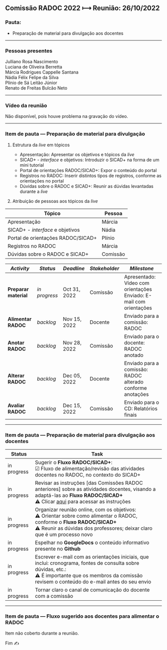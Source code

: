 ## Comissão RADOC 2022 &#x27FC; Reunião: 26/10/2022


### Pauta:
- Preparação de material para divulgação aos docentes

---
### Pessoas presentes

Julliano Rosa Nascimento<br>
Luciana de Oliveira Berretta<br>
Márcia Rodrigues Cappelle Santana<br>
Nádia Félix Felipe da Silva<br>
Plínio de Sá Leitão Júnior<br>
Renato de Freitas Bulcão Neto<br>

---
### Vídeo da reunião

Não disponível, pois houve problema na gravação do vídeo.

---
### Item de pauta &#x2015; Preparação de material para divulgação

1. Estrutura da _live_ em tópicos
   - Apresentação: Apresentar os objetivos e tópicos da _live_
   - SICAD+ - _interface_ e objetivos: Introduzir o SICAD+ na forma de um mini tutorial
   - Portal de orientações RADOC/SICAD+: Expor o conteúdo do portal
   - Registros no RADOC: Inserir distintos tipos de registros, conforme as orientações no portal
   - Dúvidas sobre o RADOC e SICAD+: Reunir as dúvidas levantadas durante a _live_

2. Atribuição de pessoas aos tópicos da _live_

|Tópico|Pessoa|
|-|-|
|Apresentação|Márcia|
|SICAD+ - _interface_ e objetivos|Nádia|
|Portal de orientações RADOC/SICAD+|Plínio|
|Registros no RADOC|Márcia|
|Dúvidas sobre o RADOC e SICAD+|Comissão|

|_Activity_|_Status_|_Deadline_|_Stakeholder_|_Milestone_|
|-|-|-|-|-|
|**Preparar material**|_in progress_|Oct 31, 2022|Comissão|Apresentado: Vídeo com orientações<br>Enviado: E-mail com orientações|
|**Alimentar RADOC**|_backlog_|Nov 15, 2022|Docente|Enviado para a comissão: RADOC|
|**Anotar RADOC**|_backlog_|Nov 28, 2022|Comissão|Enviado para o docente: RADOC anotado|
|**Alterar RADOC**|_backlog_|Dec 05, 2022|Docente|Enviado para a comissão: RADOC alterado conforme anotações|
|**Avaliar RADOC**|_backlog_|Dec 15, 2022|Comissão|Enviado para o CD: Relatórios finais|

---
### Item de pauta &#x2015; Preparação de material para divulgação aos docentes

|Status|Task|
|-|-|
|in progress| Sugerir o **Fluxo RADOC/SICAD+**:<br>&#9745; Fluxo de alimentação/revisão das atividades docentes no RADOC, no contexto do SICAD+|
|in progress| Revisar as instruções \[das Comissões RADOC anteriores\] sobre as atividades docentes, visando a adaptá-las ao **Fluxo RADOC/SICAD+**<br>&#9888; Clicar [aqui](https://docs.google.com/spreadsheets/d/1r7R49SosuoSZuDxSHp_M1s5jyZYC9O7KnHdICywnbtQ/edit?usp=drive_web&ouid=105036038655527034429) para acessar as instruções
|in progress| Organizar reunião online, com os objetivos:<br>&#9888; Orientar sobre como alimentar o RADOC, conforme o **Fluxo RADOC/SICAD+**<br>&#9888; Reunir as dúvidas dos professores; deixar claro que é um processo novo|
|in progress| Espelhar no **GoogleDocs** o conteúdo informativo presente no **Github**|
|in progress| Escrever e-mail com as orientações iniciais, que inclui: cronograma, fontes de consulta sobre dúvidas, etc.:<br>&#9888; É importante que os membros da comissão revisem o conteúdo do e-mail antes do seu envio|
|in progress| Tornar claro o canal de comunicação do docente com a comissão|

---
### Item de pauta &#x2015; Fluxo sugerido aos docentes para alimentar o RADOC

Item não coberto durante a reunião.

Fim &#9997;
